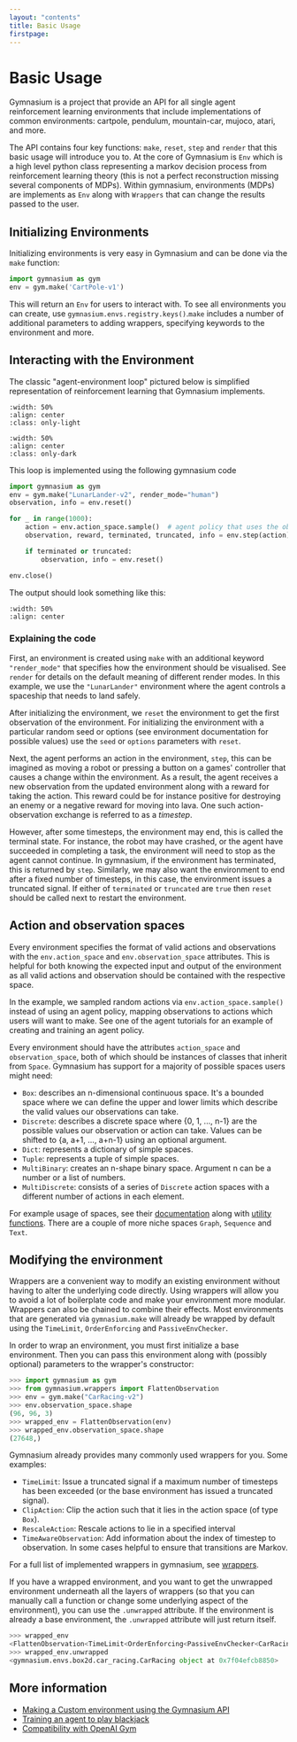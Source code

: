 ```yaml
---
layout: "contents"
title: Basic Usage
firstpage:
---
```


# Basic Usage

Gymnasium is a project that provide an API for all single agent reinforcement learning environments that include implementations of common environments: cartpole, pendulum, mountain-car, mujoco, atari, and more.

The API contains four key functions: ``make``, ``reset``, ``step`` and ``render`` that this basic usage will introduce you to. At the core of Gymnasium is ``Env`` which is a high level python class representing a markov decision process from reinforcement learning theory (this is not a perfect reconstruction missing several components of MDPs). Within gymnasium, environments (MDPs) are implements as ``Env`` along with ``Wrappers`` that can change the results passed to the user.

## Initializing Environments

Initializing environments is very easy in Gymnasium and can be done via the ``make`` function:

```python
import gymnasium as gym
env = gym.make('CartPole-v1')
```

This will return an ``Env`` for users to interact with. To see all environments you can create, use ``gymnasium.envs.registry.keys()``.``make`` includes a number of additional parameters to adding wrappers, specifying keywords to the environment and more.

## Interacting with the Environment

The classic "agent-environment loop" pictured below is simplified representation of reinforcement learning that Gymnasium implements.

```{image} /_static/diagrams/AE_loop.png
:width: 50%
:align: center
:class: only-light
```

```{image} /_static/diagrams/AE_loop_dark.png
:width: 50%
:align: center
:class: only-dark
```

This loop is implemented using the following gymnasium code

```python
import gymnasium as gym
env = gym.make("LunarLander-v2", render_mode="human")
observation, info = env.reset()

for _ in range(1000):
    action = env.action_space.sample()  # agent policy that uses the observation and info
    observation, reward, terminated, truncated, info = env.step(action)

    if terminated or truncated:
        observation, info = env.reset()

env.close()
```

The output should look something like this:

```{figure} https://user-images.githubusercontent.com/15806078/153222406-af5ce6f0-4696-4a24-a683-46ad4939170c.gif
:width: 50%
:align: center
```

### Explaining the code

First, an environment is created using ``make`` with an additional keyword `"render_mode"` that specifies how the environment should be visualised. See ``render`` for details on the default meaning of different render modes. In this example, we use the ``"LunarLander"`` environment where the agent controls a spaceship that needs to land safely.

After initializing the environment, we ``reset`` the environment to get the first observation of the environment. For initializing the environment with a particular random seed or options (see environment documentation for possible values) use the ``seed`` or ``options`` parameters with ``reset``.

Next, the agent performs an action in the environment, ``step``, this can be imagined as moving a robot or pressing a button on a games' controller that causes a change within the environment. As a result, the agent receives a new observation from the updated environment along with a reward for taking the action. This reward could be for instance positive for destroying an enemy or a negative reward for moving into lava. One such action-observation exchange is referred to as a *timestep*.

However, after some timesteps, the environment may end, this is called the terminal state. For instance, the robot may have crashed, or the agent have succeeded in completing a task, the environment will need to stop as the agent cannot continue. In gymnasium, if the environment has terminated, this is returned by ``step``. Similarly, we may also want the environment to end after a fixed number of timesteps, in this case, the environment issues a truncated signal. If either of ``terminated`` or ``truncated`` are `true` then ``reset`` should be called next to restart the environment.

## Action and observation spaces

Every environment specifies the format of valid actions and observations with the ``env.action_space`` and ``env.observation_space`` attributes. This is helpful for both knowing the expected input and output of the environment as all valid actions and observation should be contained with the respective space.

In the example, we sampled random actions via ``env.action_space.sample()`` instead of using an agent policy, mapping observations to actions which users will want to make. See one of the agent tutorials for an example of creating and training an agent policy.

Every environment should have the attributes ``action_space`` and ``observation_space``, both of which should be instances of classes that inherit from ``Space``. Gymnasium has support for a majority of possible spaces users might need:

- ``Box``: describes an n-dimensional continuous space. It's a bounded space where we can define the upper and lower
  limits which describe the valid values our observations can take.
- ``Discrete``: describes a discrete space where {0, 1, ..., n-1} are the possible values our observation or action can take.
  Values can be shifted to {a, a+1, ..., a+n-1} using an optional argument.
- ``Dict``: represents a dictionary of simple spaces.
- ``Tuple``: represents a tuple of simple spaces.
- ``MultiBinary``: creates an n-shape binary space. Argument n can be a number or a list of numbers.
- ``MultiDiscrete``: consists of a series of ``Discrete`` action spaces with a different number of actions in each element.

For example usage of spaces, see their [documentation](/api/spaces) along with [utility functions](/api/spaces/utils). There are a couple of more niche spaces ``Graph``, ``Sequence`` and ``Text``.

## Modifying the environment

Wrappers are a convenient way to modify an existing environment without having to alter the underlying code directly. Using wrappers will allow you to avoid a lot of boilerplate code and make your environment more modular. Wrappers can also be chained to combine their effects. Most environments that are generated via ``gymnasium.make`` will already be wrapped by default using the ``TimeLimit``, ``OrderEnforcing`` and ``PassiveEnvChecker``.

In order to wrap an environment, you must first initialize a base environment. Then you can pass this environment along with (possibly optional) parameters to the wrapper's constructor:

```python
>>> import gymnasium as gym
>>> from gymnasium.wrappers import FlattenObservation
>>> env = gym.make("CarRacing-v2")
>>> env.observation_space.shape
(96, 96, 3)
>>> wrapped_env = FlattenObservation(env)
>>> wrapped_env.observation_space.shape
(27648,)

```

Gymnasium already provides many commonly used wrappers for you. Some examples:

- `TimeLimit`: Issue a truncated signal if a maximum number of timesteps has been exceeded (or the base environment has issued a truncated signal).
- `ClipAction`: Clip the action such that it lies in the action space (of type `Box`).
- `RescaleAction`: Rescale actions to lie in a specified interval
- `TimeAwareObservation`: Add information about the index of timestep to observation. In some cases helpful to ensure that transitions are Markov.

For a full list of implemented wrappers in gymnasium, see [wrappers](/api/wrappers).

If you have a wrapped environment, and you want to get the unwrapped environment underneath all the layers of wrappers (so that you can manually call a function or change some underlying aspect of the environment), you can use the `.unwrapped` attribute. If the environment is already a base environment, the `.unwrapped` attribute will just return itself.

```python
>>> wrapped_env
<FlattenObservation<TimeLimit<OrderEnforcing<PassiveEnvChecker<CarRacing<CarRacing-v2>>>>>>
>>> wrapped_env.unwrapped
<gymnasium.envs.box2d.car_racing.CarRacing object at 0x7f04efcb8850>

```

## More information

* [Making a Custom environment using the Gymnasium API](/tutorials/gymnasium_basics/environment_creation/)
* [Training an agent to play blackjack](/tutorials/training_agents/blackjack_tutorial)
* [Compatibility with OpenAI Gym](/content/gym_compatibility)
